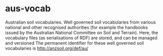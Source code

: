# aus-vocab
Australian soil vocabularies.
Well governed soil vocabularies from various national and other recognised authorities (for example the handbooks issued by the Australian National Committee on Soil and Terrain).
Here, the vocabulary files (as serialisations of RDF) are stored, and can be managed and versioned
The permanent identifier for these well governed soil vocabularies is http://anzsoil.org/def/au/
